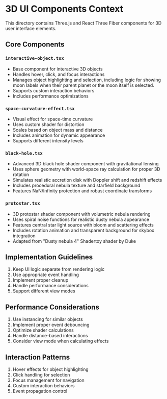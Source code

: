 # 3D UI Components Context

This directory contains Three.js and React Three Fiber components for 3D user interface elements.

## Core Components

### `interactive-object.tsx`
- Base component for interactive 3D objects
- Handles hover, click, and focus interactions
- Manages object highlighting and selection, including logic for showing moon labels when their parent planet or the moon itself is selected.
- Supports custom interaction behaviors
- Includes performance optimizations

### `space-curvature-effect.tsx`
- Visual effect for space-time curvature
- Uses custom shader for distortion
- Scales based on object mass and distance
- Includes animation for dynamic appearance
- Supports different intensity levels

### `black-hole.tsx`
- Advanced 3D black hole shader component with gravitational lensing
- Uses sphere geometry with world-space ray calculation for proper 3D rotation
- Simulates realistic accretion disk with Doppler shift and redshift effects
- Includes procedural nebula texture and starfield background
- Features NaN/Infinity protection and robust coordinate transforms

### `protostar.tsx`
- 3D protostar shader component with volumetric nebula rendering
- Uses spiral noise functions for realistic dusty nebula appearance
- Features central star light source with bloom and scattering effects
- Includes rotation animation and transparent background for skybox integration
- Adapted from "Dusty nebula 4" Shadertoy shader by Duke

## Implementation Guidelines

1. Keep UI logic separate from rendering logic
2. Use appropriate event handling
3. Implement proper cleanup
4. Handle performance considerations
5. Support different view modes

## Performance Considerations

1. Use instancing for similar objects
2. Implement proper event debouncing
3. Optimize shader calculations
4. Handle distance-based interactions
5. Consider view mode when calculating effects

## Interaction Patterns

1. Hover effects for object highlighting
2. Click handling for selection
3. Focus management for navigation
4. Custom interaction behaviors
5. Event propagation control 